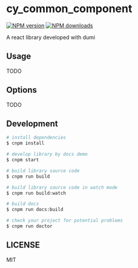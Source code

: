 # cy_common_component

[![NPM version](https://img.shields.io/npm/v/cy_common_component.svg?style=flat)](https://npmjs.org/package/cy_common_component)
[![NPM downloads](http://img.shields.io/npm/dm/cy_common_component.svg?style=flat)](https://npmjs.org/package/cy_common_component)

A react library developed with dumi

## Usage

TODO

## Options

TODO

## Development

```bash
# install dependencies
$ cnpm install

# develop library by docs demo
$ cnpm start

# build library source code
$ cnpm run build

# build library source code in watch mode
$ cnpm run build:watch

# build docs
$ cnpm run docs:build

# check your project for potential problems
$ cnpm run doctor
```

## LICENSE

MIT

